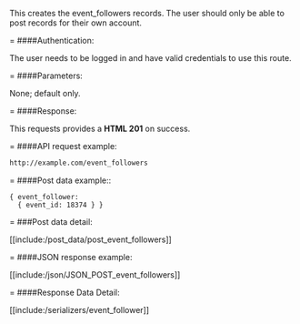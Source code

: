 <!-- --- title: POST /event_followers -->

This creates the event_followers records. The user should only be able to post records for their own account.

=
####Authentication:

The user needs to be logged in and have valid credentials to use this route.

=
####Parameters:

None; default only.

=
####Response:

This requests provides a <strong>HTML 201</strong> on success.

=
####API request example:
```html
http://example.com/event_followers
```

=
####Post data example::
```
{ event_follower: 
  { event_id: 18374 } }
```
 
=
###Post data detail:

[[include:/post_data/post_event_followers]]

=
####JSON response example:

[[include:/json/JSON_POST_event_followers]]

=
####Response Data Detail:

[[include:/serializers/event_follower]]